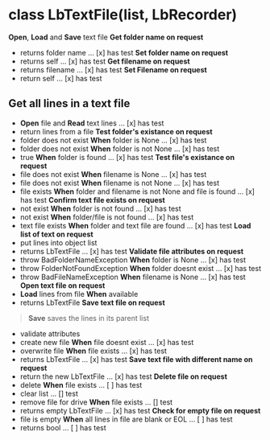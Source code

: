 # class LbTextFile(list, LbRecorder)
 __Open__, __Load__ and __Save__ text file
 __Get folder name on request__
* returns folder name ... [x] has test
 __Set folder name on request__
* returns self ... [x] has test
__Get filename on request__
* returns filename  ... [x] has test
__Set Filename on request__
* return self ... [x] has test
## Get all lines in a text file
* __Open__ file and __Read__ text lines ... [x] has test
* return lines from a file
__Test folder's existance on request__
* folder does not exist __When__ folder is None ... [x] has test
* folder does not exist __When__ folder is not None ... [x] has test
* true __When__ folder is found ... [x] has test
__Test file's existance on request__
* file does not exist __When__ filename is None ... [x] has test
* file does not exist __When__ filename is not None ... [x] has test
* file exists __When__ folder and filename is not None and file is found ... [x] has test
 __Confirm text file exists on request__
* not exist __When__ folder is not found ... [x] has test
* not exist __When__ folder/file is not found ... [x] has test
* text file exists __When__ folder and text file are found ... [x] has test
 __Load list of text on request__
* put lines into object list
* returns LbTextFile ... [x] has test
__Validate file attributes on request__
* throw BadFolderNameException __When__ folder is None ... [x] has test
* throw FolderNotFoundException __When__ folder doesnt exist ... [x] has test
* throw BadFileNameException __When__ filename is None ... [x] has test
 __Open text file on request__
* __Load__ lines from file __When__ available
* returns LbTextFile
 __Save text file on request__
> __Save__ saves the lines in its parent list
* validate attributes
* create new file __When__ file doesnt exist ... [x] has test
* overwrite file __When__ file exists ... [x] has test
* returns LbTextFile ... [x] has test
 __Save text file with different name on request__
* return the new LbTextFile ... [x] has test
 __Delete file on request__
* delete __When__ file exists ... [ ] has test
* clear list ... [] test
* remove file for drive __When__ file exists ... [] test
* returns empty LbTextFile ... [x] has test
__Check for empty file on request__
* file is empty __When__ all lines in file are blank or EOL ... [ ] has test
* returns bool ... [ ] has test
